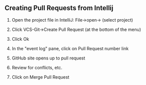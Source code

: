 ## Creating Pull Requests from Intellij

1.  Open the project file in IntelliJ:  File->open-> (select project)
   
2.  Click VCS-Git->Create Pull Request (at the bottom of the menu)

3.  Click Ok

4.  In the "event log" pane, click on Pull Request number link

5.  GitHub site opens up to pull request

6.  Review for conflicts, etc.

7.  Click on Merge Pull Request
